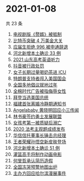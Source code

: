 # 2021-01-08

共 23 条

<!-- BEGIN ZHIHUSEARCH -->
<!-- 最后更新时间 Fri Jan 08 2021 22:15:59 GMT+0800 (CST) -->
1. [电视剧版《赘婿》被抵制](https://www.zhihu.com/search?q=赘婿)
1. [比特币突破 4 万美金大关](https://www.zhihu.com/search?q=比特币)
1. [应届生拒绝 996 被申通辞退](https://www.zhihu.com/search?q=申通996)
1. [河北新增本土确诊 33 例](https://www.zhihu.com/search?q=河北新增)
1. [2021 山东高考英语听力](https://www.zhihu.com/search?q=山东高考听力)
1. [抖音被行政处罚](https://www.zhihu.com/search?q=抖音)
1. [女子长期过量喝奶茶进 ICU](https://www.zhihu.com/search?q=喝奶茶进icu)
1. [特朗普支持者闯入美国国会](https://www.zhihu.com/search?q=特朗普支持者)
1. [全国多地倡议就地过年](https://www.zhihu.com/search?q=就地过年)
1. [全棉时代广告被指侮辱女性](https://www.zhihu.com/search?q=全棉时代)
1. [拜登当选美国总统](https://www.zhihu.com/search?q=拜登)
1. [福建首张离婚冷静期通知书](https://www.zhihu.com/search?q=离婚冷静期)
1. [Angelababy 黄晓明回应小三传闻](https://www.zhihu.com/search?q=黄晓明baby)
1. [林书豪签约勇士发展联盟](https://www.zhihu.com/search?q=林书豪)
1. [女孩考第一被质疑后溺亡](https://www.zhihu.com/search?q=女孩考第一被质疑)
1. [2020 法考主观题成绩发布](https://www.zhihu.com/search?q=法考主观题成绩)
1. [华信信托董事长锤击总经理](https://www.zhihu.com/search?q=华信信托)
1. [王者荣耀孙悟空新皮肤登场](https://www.zhihu.com/search?q=孙悟空零号赤焰)
1. [河北新增本土确诊 51 例](https://www.zhihu.com/search?q=河北新增)
1. [灌篮高手将制作动画电影](https://www.zhihu.com/search?q=灌篮高手)
1. [何旻哲承认简历造假](https://www.zhihu.com/search?q=何旻哲简历)
1. [全国冻哭预警地图出炉](https://www.zhihu.com/search?q=全国冻哭预警)
1. [主办方回应哈尔滨漫展事件](https://www.zhihu.com/search?q=哈尔滨漫展)
<!-- END ZHIHUSEARCH -->
